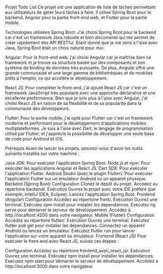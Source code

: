 Projet Todo List
Ce projet est une application de liste de tâches permettant aux utilisateurs de gérer leurs tâches à faire. Il utilise Spring Boot pour le backend, Angular pour la partie front-end web, et Flutter pour la partie mobile.

Technologies utilisées
Spring Boot: J'ai choisi Spring Boot pour le backend car c'est un framework Java robuste et bien documenté qui me permet de créer rapidement des API RESTful. Étant donné que je me sens à l'aise avec Java, Spring Boot était un choix naturel pour moi.

Angular: Pour le front-end web, j'ai choisi Angular car je maîtrise bien ce framework et je trouve sa structure basée sur des composants et son système de binding de données très puissants. De plus, Angular offre une grande communauté et une large gamme de bibliothèques et de modules prêts à l'emploi, ce qui accélère le développement.

React JS: Pour compléter le front-end, j'ai ajouté React JS car c'est un framework JavaScript très populaire avec une approche déclarative et une excellente performance. Bien que je sois plus à l'aise avec Angular, j'ai choisi React JS en raison de sa flexibilité et de sa popularité dans la communauté des développeurs.

Flutter: Pour la partie mobile, j'ai opté pour Flutter car c'est un framework moderne et performant pour le développement d'applications mobiles multiplateformes. Je suis à l'aise avec Dart, le langage de programmation utilisé par Flutter, et j'apprécie la possibilité de développer une seule base de code pour Android et iOS.

Prérequis
Avant de lancer les projets, assurez-vous d'avoir les outils suivants installés sur votre machine :

Java JDK: Pour exécuter l'application Spring Boot.
Node.js et npm: Pour exécuter les applications Angular et React JS.
Dart SDK: Pour exécuter l'application Flutter.
Android Studio (avec le plugin Flutter): Pour exécuter l'application Flutter sur un émulateur Android ou un appareil physique.
Backend (Spring Boot)
Configuration
Clonez le dépôt du projet.
Accédez au répertoire backend/.
Exécution
Ouvrez le projet avec votre IDE préféré (par exemple, IntelliJ IDEA, Eclipse).
Lancez l'application Spring Boot.
Frontend (Angular)
Configuration
Accédez au répertoire front/.
Exécution
Ouvrez une terminal.
Exécutez npm install pour installer les dépendances.
Exécutez ng serve pour démarrer le serveur de développement.
Accédez à http://localhost:4200 dans votre navigateur.
Mobile (Flutter)
Configuration
Accédez au répertoire flutter/.
Exécution
Ouvrez une terminal.
Exécutez flutter pub get pour installer les dépendances.
Connectez un appareil Android ou lancez un émulateur.
Exécutez flutter run pour lancer l'application sur votre appareil ou émulateur.
Frontend (React JS)
Pour exécuter le front-end avec React JS, suivez ces étapes :

Configuration
Accédez au répertoire frontend_avec_react_js/.
Exécution
Ouvrez une terminal.
Exécutez npm install pour installer les dépendances.
Exécutez npm start pour démarrer le serveur de développement.
Accédez à http://localhost:3000 dans votre navigateur.
